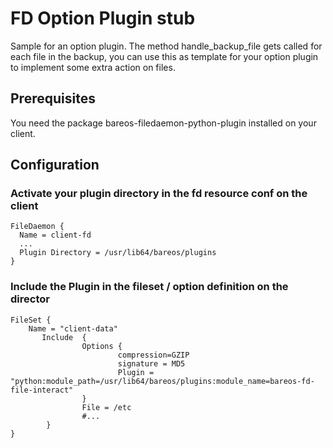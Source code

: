 # FD Option Plugin stub 
Sample for an option plugin. The method handle_backup_file gets called for each file in the backup, you can use this
as template for your option plugin to implement some extra action on files.

## Prerequisites
You need the package bareos-filedaemon-python-plugin installed on your client.

## Configuration

### Activate your plugin directory in the fd resource conf on the client
```
FileDaemon {                          
  Name = client-fd
  ...
  Plugin Directory = /usr/lib64/bareos/plugins
}
```

### Include the Plugin in the fileset / option  definition on the director
```
FileSet {
    Name = "client-data"
       Include  {
                Options {
                        compression=GZIP
                        signature = MD5
                        Plugin = "python:module_path=/usr/lib64/bareos/plugins:module_name=bareos-fd-file-interact"
                }
                File = /etc
                #...
        }
}
```
